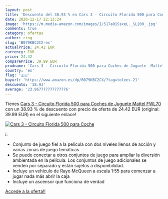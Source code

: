 ```yaml
---
layout: post
title: 'Descuento del 38.93 % en Cars 3 - Circuito Florida 500 para Coche'
date: 2020-12-17 22:13:24
image: 'https://m.media-amazon.com/images/I/517a01SsxeL._SL200_.jpg'
comments: true
category: ofertas
author: ring
slug: 'B079KBC2CX-es'
actualPrice: 24.42 EUR
currency: EUR
price: 24.42
comparePrice: 39.99 EUR
prodname: 'Cars 3 - Circuito Florida 500 para Coches de Juguete  Mattel FWL70 '
country: 'es'
flag: '🇪🇸'
buyurl: 'https://www.amazon.es/dp/B079KBC2CX/?tag=tolees-21'
descuento: '38.93'
average: '23.967777777777776'
---
```


Tienes [Cars 3 - Circuito Florida 500 para Coches de Juguete  Mattel FWL70 ](https://www.amazon.es/dp/B079KBC2CX/?tag=tolees-21) con un 38.93 % de descuento con precio de oferta de 24.42 EUR (original: 39.99 EUR) en el siguiente enlace!

[![Cars 3 - Circuito Florida 500 para Coche](https://m.media-amazon.com/images/I/517a01SsxeL._SL200_.jpg)](https://www.amazon.es/dp/B079KBC2CX/?tag=tolees-21)

ℹ️:

- Conjunto de juego fiel a la película con dos niveles llenos de acción y varias zonas de juego temáticas
- Se puede conectar a otros conjuntos de juego para ampliar la diversión ambientada en la película. Los conjuntos de juego adicionales se venden por separado y están sujetos a disponibilidad.​​​
- Incluye un vehículo de Rayo McQueen a escala 1:55 para comenzar a jugar nada más abrir la caja
- Incluye un ascensor que funciona de verdad

[Accede a la oferta!!](https://www.amazon.es/dp/B079KBC2CX/?tag=tolees-21)

